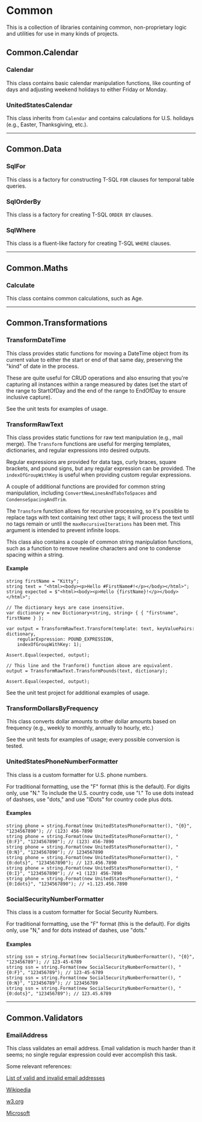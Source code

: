 # Common

This is a collection of libraries containing common, non-proprietary logic and utilities for use in many kinds of projects.

## Common.Calendar

### Calendar

This class contains basic calendar manipulation functions, like counting of days and adjusting weekend holidays to either Friday or Monday.

### UnitedStatesCalendar

This class inherits from `Calendar` and contains calculations for U.S. holidays (e.g., Easter, Thanksgiving, etc.).

---

## Common.Data

### SqlFor

This class is a factory for constructing T-SQL `FOR` clauses for temporal table queries.

### SqlOrderBy

This class is a factory for creating T-SQL `ORDER BY` clauses.

### SqlWhere

This class is a fluent-like factory for creating T-SQL `WHERE` clauses.

---

## Common.Maths

### Calculate

This class contains common calculations, such as Age.

---

## Common.Transformations

### TransformDateTime

This class provides static functions for moving a DateTime object from its current value to either the start or end of that same day, preserving the "kind" of date in the process.

These are quite useful for CRUD operations and also ensuring that you're capturing all instances within a range measured by dates (set the start of the range to StartOfDay and the end of the range to EndOfDay to ensure inclusive capture).

See the unit tests for examples of usage.

### TransformRawText

This class provides static functions for raw text manipulation (e.g., mail merge). The `Transform` functions are useful for merging templates, dictionaries, and regular expressions into desired outputs.

Regular expressions are provided for data tags, curly braces, square brackets, and pound signs, but any regular expression can be provided. The `indexOfGroupWithKey` is useful when providing custom regular expressions.

A couple of additional functions are provided for common string manipulation, including `ConvertNewLinesAndTabsToSpaces` and `CondenseSpacingAndTrim`.

The `Transform` function allows for recursive processing, so it's possible to replace tags with text containing text other tags; it will process the text until no tags remain or until the `maxRecursiveIterations` has been met. This argument is intended to prevent infinite loops.

This class also contains a couple of common string manipulation functions, such as a function to remove newline characters and one to condense spacing within a string.

#### Example
```
string firstName = "Kitty";
string text = "<html><body><p>Hello #FirstName#!</p></body></html>";
string expected = $"<html><body><p>Hello {firstName}!</p></body></html>";

// The dictionary keys are case insensitive.
var dictionary = new Dictionary<string, string> { { "firstname", firstName } };

var output = TransformRawText.Transform(template: text, keyValuePairs: dictionary,
	regularExpression: POUND_EXPRESSION,
	indexOfGroupWithKey: 1);

Assert.Equal(expected, output);

// This line and the Tranform() function above are equivalent.
output = TransformRawText.TransformPounds(text, dictionary);

Assert.Equal(expected, output);
```

See the unit test project for additional examples of usage.

### TransformDollarsByFrequency

This class converts dollar amounts to other dollar amounts based on frequency (e.g., weekly to monthly, annually to hourly, etc.)

See the unit tests for examples of usage; every possible conversion is tested.

### UnitedStatesPhoneNumberFormatter

This class is a custom formatter for U.S. phone numbers.

For traditional formatting, use the "F" format (this is the default). For digits only, use "N." To include the U.S. country code, use "I." To use dots instead of dashses, use "dots," and use "IDots" for country code plus dots.

#### Examples
```
string phone = string.Format(new UnitedStatesPhoneFormatter(), "{0}", "1234567890"); // (123) 456-7890
string phone = string.Format(new UnitedStatesPhoneFormatter(), "{0:F}", "1234567890"); // (123) 456-7890
string phone = string.Format(new UnitedStatesPhoneFormatter(), "{0:N}", "1234567890"); // 1234567890
string phone = string.Format(new UnitedStatesPhoneFormatter(), "{0:dots}", "1234567890"); // 123.456.7890
string phone = string.Format(new UnitedStatesPhoneFormatter(), "{0:I}", "1234567890"); // +1 (123) 456-7890
string phone = string.Format(new UnitedStatesPhoneFormatter(), "{0:Idots}", "1234567890"); // +1.123.456.7890
```

### SocialSecurityNumberFormatter

This class is a custom formatter for Social Security Numbers.

For traditional formatting, use the "F" format (this is the default). For digits only, use "N," and for dots instead of dashes, use "dots."

#### Examples
```
string ssn = string.Format(new SocialSecurityNumberFormatter(), "{0}", "123456789"); // 123-45-6789
string ssn = string.Format(new SocialSecurityNumberFormatter(), "{0:F}", "123456789"); // 123-45-6789
string ssn = string.Format(new SocialSecurityNumberFormatter(), "{0:N}", "123456789"); // 123456789
string ssn = string.Format(new SocialSecurityNumberFormatter(), "{0:dots}", "123456789"); // 123.45.6789
```

---

## Common.Validators

### EmailAddress

This class validates an email address. Email validation is much harder than it seems; no single regular expression could ever accomplish this task.

Some relevant references:

[List of valid and invalid email addresses](http://codefool.tumblr.com/post/15288874550/list-of-valid-and-invalid-email-addresses)

[Wikipedia](https://en.wikipedia.org/wiki/Email_address)

[w3.org](https://www.w3.org/Protocols/rfc822/3_Lexical.html)

[Microsoft](https://blogs.msdn.microsoft.com/testing123/2009/02/06/email-address-test-cases/)

